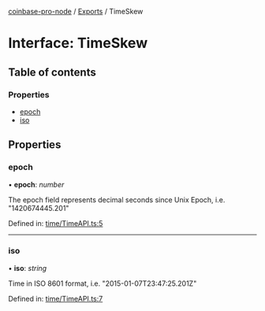 [coinbase-pro-node](../README.md) / [Exports](../modules.md) / TimeSkew

# Interface: TimeSkew

## Table of contents

### Properties

- [epoch](timeskew.md#epoch)
- [iso](timeskew.md#iso)

## Properties

### epoch

• **epoch**: _number_

The epoch field represents decimal seconds since Unix Epoch, i.e. "1420674445.201"

Defined in: [time/TimeAPI.ts:5](https://github.com/bennycode/coinbase-pro-node/blob/1018fbd/src/time/TimeAPI.ts#L5)

---

### iso

• **iso**: _string_

Time in ISO 8601 format, i.e. "2015-01-07T23:47:25.201Z"

Defined in: [time/TimeAPI.ts:7](https://github.com/bennycode/coinbase-pro-node/blob/1018fbd/src/time/TimeAPI.ts#L7)
